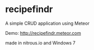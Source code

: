 recipefindr
===========

A simple CRUD application using Meteor

Demo: http://recipefindr.meteor.com

made in nitrous.io and Windows 7